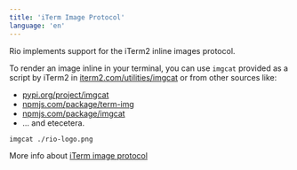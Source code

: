 ```yaml
---
title: 'iTerm Image Protocol'
language: 'en'
---
```


Rio implements support for the iTerm2 inline images protocol.

To render an image inline in your terminal, you can use `imgcat` provided as a script by iTerm2 in [iterm2.com/utilities/imgcat](https://iterm2.com/utilities/imgcat) or from other sources like:

- [pypi.org/project/imgcat](https://pypi.org/project/imgcat/)
- [npmjs.com/package/term-img](https://www.npmjs.com/package/term-img)
- [npmjs.com/package/imgcat](https://www.npmjs.com/package/imgcat)
- ... and etecetera.

```bash
imgcat ./rio-logo.png
```

More info about [iTerm image protocol](https://iterm2.com/documentation-images.html)